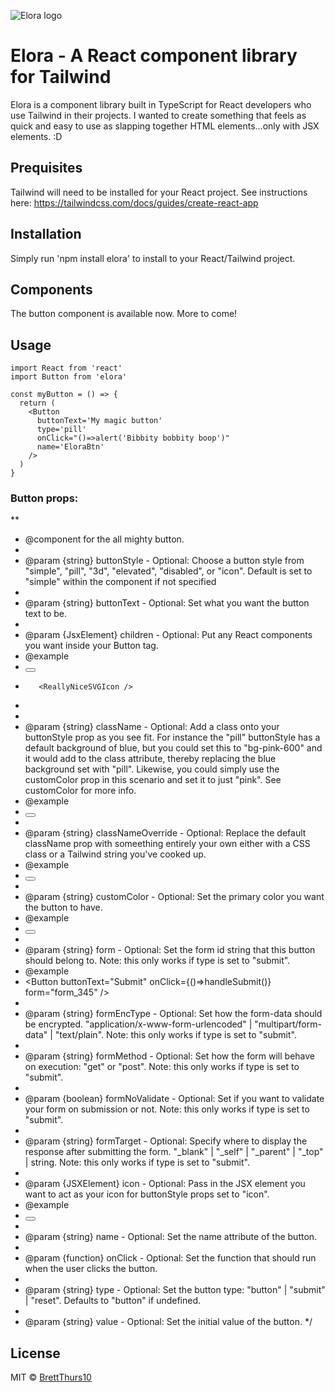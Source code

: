 ![Elora logo](https://i.imgur.com/51YX3oQ.png)

# Elora - A React component library for Tailwind

Elora is a component library built in TypeScript for React developers who use Tailwind in their projects. I wanted to create something that feels as quick and easy to use as slapping together HTML elements...only with JSX elements. :D

## Prequisites

Tailwind will need to be installed for your React project. See instructions here: https://tailwindcss.com/docs/guides/create-react-app

## Installation

Simply run 'npm install elora' to install to your React/Tailwind project.

## Components

The button component is available now. More to come!

## Usage

```tsx
import React from 'react'
import Button from 'elora'

const myButton = () => {
  return (
    <Button
      buttonText='My magic button'
      type='pill'
      onClick="()=>alert('Bibbity bobbity boop')"
      name='EloraBtn'
    />
  )
}
```

### Button props:

\*\*

- @component for the all mighty button.
-
- @param {string} buttonStyle - Optional: Choose a button style from "simple", "pill", "3d", "elevated", "disabled", or "icon". Default is set to "simple" within the component if not specified
-
- @param {string} buttonText - Optional: Set what you want the button text to be.
-
- @param {JsxElement} children - Optional: Put any React components you want inside your Button tag.
- @example
- <Button className="styles.coolButton">
-        <ReallyNiceSVGIcon />
- </Button>
-
- @param {string} className - Optional: Add a class onto your buttonStyle prop as you see fit. For instance the "pill" buttonStyle has a default background of blue, but you could set this to "bg-pink-600" and it would add to the class attribute, thereby replacing the blue background set with "pill". Likewise, you could simply use the customColor prop in this scenario and set it to just "pink". See customColor for more info.
- @example
- <Button buttonStyle="pill" className="bg-pink-600" />
-
- @param {string} classNameOverride - Optional: Replace the default className prop with someething entirely your own either with a CSS class or a Tailwind string you've cooked up.
- @example
- <Button type="bordered" classNameOverride={styles.wayBetterBorderedBtn} />
-
- @param {string} customColor - Optional: Set the primary color you want the button to have.
- @example
- <Button buttonText="I prefer green" customColor="green" />
-
- @param {string} form - Optional: Set the form id string that this button should belong to. Note: this only works if type is set to "submit".
- @example
- <Button buttonText="Submit" onClick={()=>handleSubmit()} form="form_345" />
-
- @param {string} formEncType - Optional: Set how the form-data should be encrypted. "application/x-www-form-urlencoded" | "multipart/form-data" | "text/plain". Note: this only works if type is set to "submit".
-
- @param {string} formMethod - Optional: Set how the form will behave on execution: "get" or "post". Note: this only works if type is set to "submit".
-
- @param {boolean} formNoValidate - Optional: Set if you want to validate your form on submission or not. Note: this only works if type is set to "submit".
-
- @param {string} formTarget - Optional: Specify where to display the response after submitting the form. "\_blank" | "\_self" | "\_parent" | "\_top" | string. Note: this only works if type is set to "submit".
-
- @param {JSXElement} icon - Optional: Pass in the JSX element you want to act as your icon for buttonStyle props set to "icon".
- @example
- <Button buttonText="Download" buttonStyle="icon" icon={DownloadButtonIcon} />
-
- @param {string} name - Optional: Set the name attribute of the button.
-
- @param {function} onClick - Optional: Set the function that should run when the user clicks the button.
-
- @param {string} type - Optional: Set the button type: "button" | "submit" | "reset". Defaults to "button" if undefined.
-
- @param {string} value - Optional: Set the initial value of the button.
  \*/

## License

MIT © [BrettThurs10](https://github.com/BrettThurs10)
